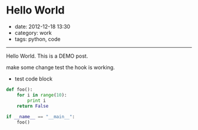 # Hello World

- date: 2012-12-18 13:30
- category: work
- tags: python, code 

---------------- 

Hello World. This is a DEMO post.  

make some change test the hook is working.  


* test code block

```python
def foo():
	for i in range(10):
		print i
	return False
	
if __name__ == "__main__":
	foo()
	
```


